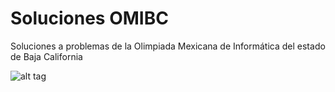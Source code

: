 Soluciones OMIBC
===========

Soluciones a problemas de la Olimpiada Mexicana de Informática del estado de Baja California

![alt tag](https://40.media.tumblr.com/f1d4a015e037ea54803df5c758ed3dec/tumblr_nfgg9cYaqK1qc8b0ao2_500.jpg)
